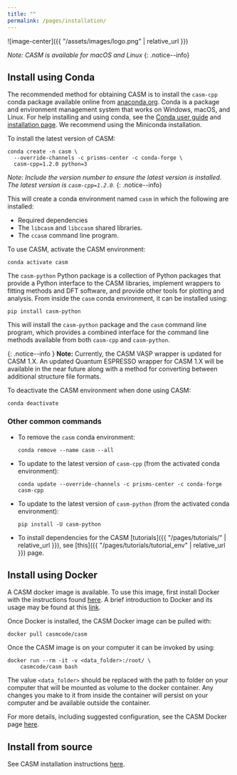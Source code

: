 ```yaml
---
title: ""
permalink: /pages/installation/
---
```


![image-center]({{ "/assets/images/logo.png" | relative_url }})


_Note: CASM is available for macOS and Linux_
{: .notice--info}

## Install using Conda

The recommended method for obtaining CASM is to install the ``casm-cpp`` conda package available online from [anaconda.org](https://anaconda.org/prisms-center). Conda is a package and environment management system that works on Windows, macOS, and Linux. For help installing and using conda, see the [Conda user guide](https://docs.conda.io/projects/conda/en/latest/user-guide/index.html) and [installation page](https://docs.conda.io/projects/conda/en/latest/user-guide/install/index.html). We recommend using the Miniconda installation.

To install the latest version of CASM:

    conda create -n casm \
      --override-channels -c prisms-center -c conda-forge \
      casm-cpp=1.2.0 python=3

_Note: Include the version number to ensure the latest version is installed. The latest version is ``casm-cpp=1.2.0``._
{: .notice--info}

This will create a conda environment named `casm` in which the following are installed:

- Required dependencies
- The `libcasm` and `libccasm` shared libraries.
- The ``ccasm`` command line program.

To use CASM, activate the CASM environment:

    conda activate casm

The ``casm-python`` Python package is a collection of Python packages that provide a Python interface to the CASM libraries, implement wrappers to fitting methods and DFT software, and provide other tools for plotting and analysis. From inside the `casm` conda environment, it can be installed using:

    pip install casm-python

This will install the `casm-python` package and the `casm` command line program, which provides a combined interface for the command line methods available from both `casm-cpp` and `casm-python`.

{: .notice--info }
**Note:** Currently, the CASM VASP wrapper is updated for CASM 1.X. An updated Quantum ESPRESSO wrapper for CASM 1.X will be available in the near future along with a method for converting between additional structure file formats.

To deactivate the CASM environment when done using CASM:

    conda deactivate

### Other common commands

- To remove the `casm` conda environment:

      conda remove --name casm --all

- To update to the latest version of ``casm-cpp`` (from the activated conda environment):

      conda update --override-channels -c prisms-center -c conda-forge casm-cpp

- To update to the latest version of ``casm-python`` (from the activated conda environment):

      pip install -U casm-python

- To install dependencies for the CASM [tutorials]({{ "/pages/tutorials/" | relative_url }}), see [this]({{ "/pages/tutorials/tutorial_env" | relative_url }}) page.


## Install using Docker

A CASM docker image is available. To use this image, first install Docker with the instructions found [here](https://docs.docker.com/engine/install/). A brief introduction to Docker and its usage may be found at this [link](https://docs.docker.com/get-started/overview/).

Once Docker is installed, the CASM Docker image can be pulled with:

    docker pull casmcode/casm

Once the CASM image is on your computer it can be invoked by using:

    docker run --rm -it -v <data_folder>:/root/ \
        casmcode/casm bash

The value `<data_folder>` should be replaced with the path to folder on your computer that will be mounted as volume to the docker container. Any changes you make to it from inside the container will persist on your computer and be available outside the container.

For more details, including suggested configuration, see the CASM Docker page [here](https://hub.docker.com/r/casmcode/casm-base).

## Install from source

See CASM installation instructions [here](https://github.com/prisms-center/CASMcode/blob/1.X/INSTALL.md).
